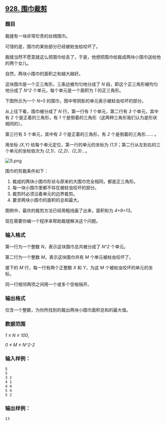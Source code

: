 ## [928. 围巾裁剪](https://www.acwing.com/problem/content/930/)

### 题目

裁缝有一块非常珍贵的丝绸围巾。

可惜的是，围巾的某些部分已经被蛀虫给咬坏了。

裁缝当然不愿意就这么把围巾给丢了，于是，他想把围巾给裁成两块小围巾送给他的两个女儿。

自然，两块小围巾的面积之和越大越好。

这块围巾是一个正三角形，三条边被均匀地分成了 *N* 段，即这个正三角形被均匀地分成了 *N^2* 个单元，每个单元是一个面积为 *1* 的正三角形。

下图所示为一个 *N=5* 的围巾，图中带阴影的单元表示被蛀虫咬坏的部分。

从上往下看，围巾被分成了 *N* 行，第一行有 *1* 个单元，第二行有 *3* 个单元，其中有 *2* 个是正着的三角形，有 *1* 个是倒着的三角形（这两种三角形我们认为是形状相同的）。

第三行有 *5* 个单元，其中有 *3* 个是正着的三角形，有 *2* 个是倒着的三角形…… 。

用坐标 *(X,Y)* 给每个单元定位，第一行的单元的坐标为 *(1,1)*；第二行从左到右的三个单元的坐标依次为 *(2,1)、(2,2)、(2,3)…*。

 ![5.png](https://cdn.acwing.com/media/article/image/2019/08/30/19_8f3919d6ca-5.png)

围巾的剪裁条件如下：

1. 裁成的两块小围巾形状与原来的大围巾完全相同，都是正三角形。
2. 每一块小围巾里都不存在被蛀虫咬坏的部分。
3. 裁剪时必须沿着单元的边界裁剪。
4. 要求两块小围巾的面积的总和最大。

图例中，最优的裁剪方法已经用粗线画了出来，面积和为 *4+9=13*。

现在需要你编一个程序来帮助裁缝解决这个问题。

### 输入格式

第一行为一个整数 *N*，表示这块围巾总共被分成了 *N^2* 个单元。

第二行为一个整数 *M*，表示这块围巾共有 *M* 个单元被蛀虫咬坏了。

接下的 *M* 行，每一行有两个正整数 *X* 和 *Y*，为这 *M* 个被蛀虫咬坏的单元的坐标。

同一行相邻两项之间用一个或多个空格隔开。

### 输出格式

仅含一个整数，为你所找到的裁出两块小围巾面积总和的最大值。

### 数据范围

*1 ≤ N ≤ 100*,

*0 ≤ M ≤ N^2-2*

### 输入样例：

```
5
5
3 2
4 1
4 4
5 4
5 2
```

### 输出样例：

```
13
```

